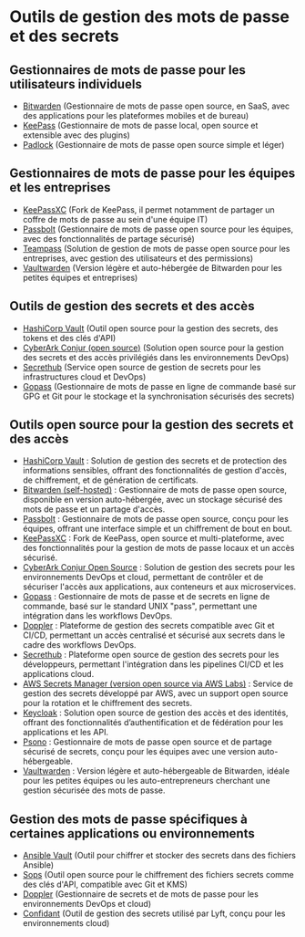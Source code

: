 # Outils de gestion des mots de passe et des secrets

## Gestionnaires de mots de passe pour les utilisateurs individuels
  - [Bitwarden](https://bitwarden.com/) (Gestionnaire de mots de passe open source, en SaaS, avec des applications pour les plateformes mobiles et de bureau)
  - [KeePass](https://keepass.info/) (Gestionnaire de mots de passe local, open source et extensible avec des plugins)
   - [Padlock](https://padlock.io/) (Gestionnaire de mots de passe open source simple et léger)

## Gestionnaires de mots de passe pour les équipes et les entreprises
  - [KeePassXC](https://keepassxc.org/) (Fork de KeePass, il permet notamment de partager un coffre de mots de passe au sein d'une équipe IT)
  - [Passbolt](https://www.passbolt.com/) (Gestionnaire de mots de passe open source pour les équipes, avec des fonctionnalités de partage sécurisé)
  - [Teampass](http://teampass.net/) (Solution de gestion de mots de passe open source pour les entreprises, avec gestion des utilisateurs et des permissions)
  - [Vaultwarden](https://github.com/dani-garcia/vaultwarden) (Version légère et auto-hébergée de Bitwarden pour les petites équipes et entreprises)

## Outils de gestion des secrets et des accès
  - [HashiCorp Vault](https://www.vaultproject.io/) (Outil open source pour la gestion des secrets, des tokens et des clés d'API)
  - [CyberArk Conjur (open source)](https://www.conjur.org/) (Solution open source pour la gestion des secrets et des accès privilégiés dans les environnements DevOps)
  - [Secrethub](https://secrethub.io/) (Service open source de gestion de secrets pour les infrastructures cloud et DevOps)
  - [Gopass](https://www.gopass.pw/) (Gestionnaire de mots de passe en ligne de commande basé sur GPG et Git pour le stockage et la synchronisation sécurisés des secrets)

## Outils open source pour la gestion des secrets et des accès

  - [HashiCorp Vault](https://www.vaultproject.io/) : Solution de gestion des secrets et de protection des informations sensibles, offrant des fonctionnalités de gestion d'accès, de chiffrement, et de génération de certificats.
  - [Bitwarden (self-hosted)](https://bitwarden.com/) : Gestionnaire de mots de passe open source, disponible en version auto-hébergée, avec un stockage sécurisé des mots de passe et un partage d'accès.
  - [Passbolt](https://www.passbolt.com/) : Gestionnaire de mots de passe open source, conçu pour les équipes, offrant une interface simple et un chiffrement de bout en bout.
  - [KeePassXC](https://keepassxc.org/) : Fork de KeePass, open source et multi-plateforme, avec des fonctionnalités pour la gestion de mots de passe locaux et un accès sécurisé.
  - [CyberArk Conjur Open Source](https://www.conjur.org/) : Solution de gestion des secrets pour les environnements DevOps et cloud, permettant de contrôler et de sécuriser l'accès aux applications, aux conteneurs et aux microservices.
  - [Gopass](https://www.gopass.pw/) : Gestionnaire de mots de passe et de secrets en ligne de commande, basé sur le standard UNIX "pass", permettant une intégration dans les workflows DevOps.
  - [Doppler](https://www.doppler.com/) : Plateforme de gestion des secrets compatible avec Git et CI/CD, permettant un accès centralisé et sécurisé aux secrets dans le cadre des workflows DevOps.
  - [Secrethub](https://secrethub.io/) : Plateforme open source de gestion des secrets pour les développeurs, permettant l'intégration dans les pipelines CI/CD et les applications cloud.
  - [AWS Secrets Manager (version open source via AWS Labs)](https://github.com/aws-samples/aws-secrets-manager-key-rotation) : Service de gestion des secrets développé par AWS, avec un support open source pour la rotation et le chiffrement des secrets.
  - [Keycloak](https://www.keycloak.org/) : Solution open source de gestion des accès et des identités, offrant des fonctionnalités d’authentification et de fédération pour les applications et les API.
  - [Psono](https://psono.com/) : Gestionnaire de mots de passe open source et de partage sécurisé de secrets, conçu pour les équipes avec une version auto-hébergeable.
  - [Vaultwarden](https://github.com/dani-garcia/vaultwarden) : Version légère et auto-hébergeable de Bitwarden, idéale pour les petites équipes ou les auto-entrepreneurs cherchant une gestion sécurisée des mots de passe.

## Gestion des mots de passe spécifiques à certaines applications ou environnements
  - [Ansible Vault](https://docs.ansible.com/ansible/latest/user_guide/vault.html) (Outil pour chiffrer et stocker des secrets dans des fichiers Ansible)
  - [Sops](https://github.com/mozilla/sops) (Outil open source pour le chiffrement des fichiers secrets comme des clés d'API, compatible avec Git et KMS)
  - [Doppler](https://www.doppler.com/) (Gestionnaire de secrets et de mots de passe pour les environnements DevOps et cloud)
  - [Confidant](https://github.com/lyft/confidant) (Outil de gestion des secrets utilisé par Lyft, conçu pour les environnements cloud)

